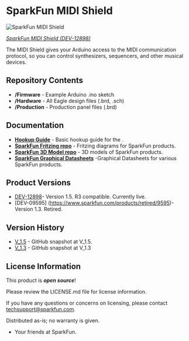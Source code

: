 SparkFun MIDI Shield
====================

![SparkFun MIDI Shield](https://cdn.sparkfun.com//assets/parts/3/4/1/0/09595-01.jpg)

[*SparkFun MIDI Shield (DEV-12898)*](https://cdn.sparkfun.com//assets/parts/9/7/9/8/12898-05.jpg)

The MIDI Shield gives your Arduino access to the MIDI communication protocol, so you can control synthesizers, sequencers, and other musical devices.

Repository Contents
-------------------

* **/Firmware** - Example Arduino .ino sketch
* **/Hardware** - All Eagle design files (.brd, .sch)
* **/Production** - Production panel files (.brd)

Documentation
--------------
* **[Hookup Guide](https://learn.sparkfun.com/tutorials/midi-shield-hookup-guide?_ga=1.24780723.863167751.1453149924)** - Basic hookup guide for the <PRODUCT NAME>.
* **[SparkFun Fritzing repo](https://github.com/sparkfun/Fritzing_Parts)** - Fritzing diagrams for SparkFun products.
* **[SparkFun 3D Model repo](https://github.com/sparkfun/3D_Models)** - 3D models of SparkFun products. 
* **[SparkFun Graphical Datasheets](https://github.com/sparkfun/Graphical_Datasheets)** -Graphical Datasheets for various SparkFun products.

Product Versions
----------------
* [DEV-12898](https://www.sparkfun.com/products/12898)- Version 1.5. R3 compatible. Currently live. 
* [DEV-09595] (https://www.sparkfun.com/products/retired/9595)- Version 1.3. Retired. 

Version History
---------------
* [V_1.5](https://github.com/sparkfun/MIDI_Shield/tree/V_1.5) - GitHub snapshot at V_1.5. 
* [V_1.3](https://github.com/sparkfun/MIDI_Shield/tree/v1.3) - GitHub snapshot at V_1.3

License Information
-------------------

This product is _**open source**_! 

Please review the LICENSE.md file for license information. 

If you have any questions or concerns on licensing, please contact techsupport@sparkfun.com.

Distributed as-is; no warranty is given.

- Your friends at SparkFun.
